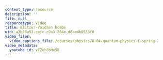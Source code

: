 ```yaml
---
content_type: resource
description: ''
file: null
resourcetype: Video
title: Elitzur-Vaidman bombs
uid: a2b26a93-eefc-e9a3-264e-d8be4b8553f0
video_files:
  video_captions_file: /courses/physics/8-04-quantum-physics-i-spring-2016/video-lectures/part-1/elitzur-vaidman-bombs/vFZeh8bMx58.vtt
video_metadata:
  youtube_id: vFZeh8bMx58
---
```

